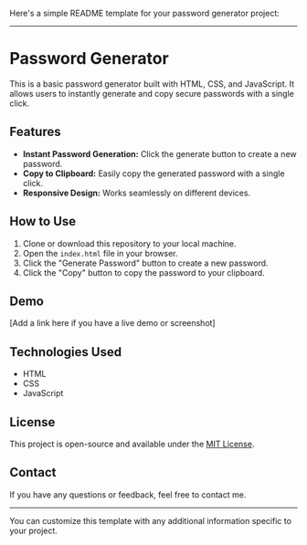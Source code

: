 Here's a simple README template for your password generator project:

---

# Password Generator

This is a basic password generator built with HTML, CSS, and JavaScript. It allows users to instantly generate and copy secure passwords with a single click.

## Features

- **Instant Password Generation:** Click the generate button to create a new password.
- **Copy to Clipboard:** Easily copy the generated password with a single click.
- **Responsive Design:** Works seamlessly on different devices.

## How to Use

1. Clone or download this repository to your local machine.
2. Open the `index.html` file in your browser.
3. Click the "Generate Password" button to create a new password.
4. Click the "Copy" button to copy the password to your clipboard.

## Demo

[Add a link here if you have a live demo or screenshot]

## Technologies Used

- HTML
- CSS
- JavaScript

## License

This project is open-source and available under the [MIT License](LICENSE).

## Contact

If you have any questions or feedback, feel free to contact me.

---

You can customize this template with any additional information specific to your project.
